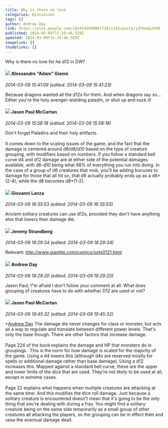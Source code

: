 ```yaml
---
title: Why is there no love
categories: Discussion
tags: []
author: Andrew Day
link: https://plus.google.com/102419599806172611316/posts/jd7HaUp24V8
published: 2014-03-09T15:29:46.529Z
updated: 2014-03-09T15:29:46.529Z
imagelink: []
thumblinks: []
---
```


Why is there no love for he d12 in DW?
<div id='comment z121sdpa1uqmfhujy04cdpwitmyfzluqifo'>
  <h4><img src='{{site.baseurl}}//images/avatars/106679386179477817028_photo.jpg'> Alessandro “Adam” Gianni</h4>
      <p><cite>2014-03-09 15:41:09 (edited: 2014-03-09 15:41:23)</cite></p>
        <p>Because dragons wanted all the d12s for them. And when dragons say so... Either you&#39;re the holy avenger-wielding paladin, or shut up and suck it!</p>
</div>
        

<div id='comment z121sdpa1uqmfhujy04cdpwitmyfzluqifo'>
  <h4><img src='{{site.baseurl}}//images/avatars/116591329459864837864_photo.jpg'> Jason Paul McCartan</h4>
      <p><cite>2014-03-09 15:58:18 (edited: 2014-03-09 15:58:18)</cite></p>
        <p>Don&#39;t forget Paladins and their holy artifacts. <br /><br />It comes down to the scaling issues of the game, and the fact that the damage is centered around d6/d8/d10 based on the type of creature grouping, with modifiers based on numbers. If you follow a standard bell curve d4 and d12 damage are at either side of the potential damages available, with d6-d10 being what 98% of everything you run into doing. In the case of a group of d6 creatures that mob, you&#39;ll be adding bonuses to damage for those that all hit so, that d6 actually probably ends up as a d6+(2-4), while the d8 becomes d8+(1-2). </p>
</div>
        

<div id='comment z121sdpa1uqmfhujy04cdpwitmyfzluqifo'>
  <h4><img src='{{site.baseurl}}//images/avatars/102768177673605279668_photo.jpg'> Giovanni Lanza</h4>
      <p><cite>2014-03-09 16:35:53 (edited: 2014-03-09 16:35:53)</cite></p>
        <p>Ancient solitary creatures can use d12s, provided they don&#39;t have anything else that lowers their damage die.</p>
</div>
        

<div id='comment z121sdpa1uqmfhujy04cdpwitmyfzluqifo'>
  <h4><img src='{{site.baseurl}}//images/avatars/102595580176380683252_photo.jpg'> Jeremy Strandberg</h4>
      <p><cite>2014-03-09 18:29:34 (edited: 2014-03-09 18:29:34)</cite></p>
        <p>Relevant: <a href="http://www.giantitp.com/comics/oots0121.html" class="ot-anchor">http://www.giantitp.com/comics/oots0121.html</a></p>
</div>
        

<div id='comment z121sdpa1uqmfhujy04cdpwitmyfzluqifo'>
  <h4><img src='{{site.baseurl}}//images/avatars/102419599806172611316_photo.jpg'> Andrew Day</h4>
      <p><cite>2014-03-09 19:29:20 (edited: 2014-03-09 19:29:20)</cite></p>
        <p>Jason Paul; I&quot;m afraid I don&#39;t follow your comment at all. What does grouping of creatures have to do with whether D12 are used or not?</p>
</div>
        

<div id='comment z121sdpa1uqmfhujy04cdpwitmyfzluqifo'>
  <h4><img src='{{site.baseurl}}//images/avatars/116591329459864837864_photo.jpg'> Jason Paul McCartan</h4>
      <p><cite>2014-03-09 19:45:32 (edited: 2014-03-09 19:45:32)</cite></p>
        <p><span class="proflinkWrapper"><span class="proflinkPrefix">+</span><a class="proflink" href="https://plus.google.com/102419599806172611316" oid="102419599806172611316">Andrew Day</a></span> The damage die never changes for class or monster, but acts as a way to regulate and translate between different power levels. That&#39;s only the base though. There are other factors that increase damage.<br /><br />Page 224 of the book explains the damage and HP that monsters do in groupings.  This is the norm for how damage is scaled for the majority of the game. Using a d4 lowers this (although d4s are reserved mostly for spells or additional damage rather than base damage). Using a d12 increases this. Mapped against a standard bell curve, these are the upper and lower limits of the dice that are used. They&#39;re not likely to be used at all, except in extreme cases.<br /><br />Page 22 explains what happens when multiple creatures are attacking at the same time. And this modifies the dice roll damage. Just because a solitary creature is encountered doesn&#39;t mean that it&#39;s going to be the only thing that you&#39;re dealing with during a fray. You might find a solitary creature being on the same side temporarily as a small group of other creatures all attacking the players, so the grouping can be in effect then and raise the eventual damage dealt.</p>
</div>
        